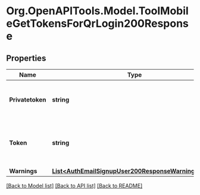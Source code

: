 # Org.OpenAPITools.Model.ToolMobileGetTokensForQrLogin200Response

## Properties

Name | Type | Description | Notes
------------ | ------------- | ------------- | -------------
**Privatetoken** | **string** | Private token used for auto-login processes. | [default to "null"]
**Token** | **string** | A valid WebService token for the official mobile app service. | [default to "null"]
**Warnings** | [**List&lt;AuthEmailSignupUser200ResponseWarningsInner&gt;**](AuthEmailSignupUser200ResponseWarningsInner.md) |  | [optional] 

[[Back to Model list]](../README.md#documentation-for-models) [[Back to API list]](../README.md#documentation-for-api-endpoints) [[Back to README]](../README.md)

